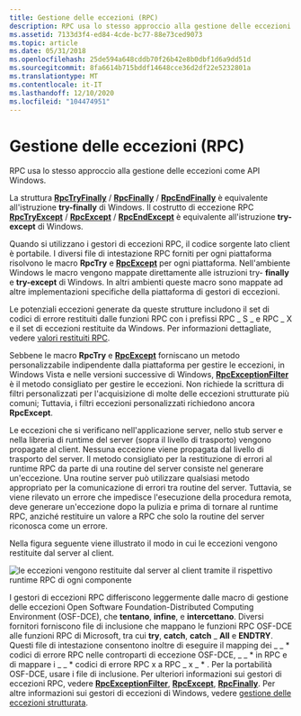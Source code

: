 ```yaml
---
title: Gestione delle eccezioni (RPC)
description: RPC usa lo stesso approccio alla gestione delle eccezioni come API Windows.
ms.assetid: 7133d3f4-ed84-4cde-bc77-88e73ced9073
ms.topic: article
ms.date: 05/31/2018
ms.openlocfilehash: 25de594a648cddb70f26b42e8b0dbf1d6a9dd51d
ms.sourcegitcommit: 8fa6614b715bddf14648cce36d2df22e5232801a
ms.translationtype: MT
ms.contentlocale: it-IT
ms.lasthandoff: 12/10/2020
ms.locfileid: "104474951"
---
```

# <a name="exception-handling-rpc"></a>Gestione delle eccezioni (RPC)

RPC usa lo stesso approccio alla gestione delle eccezioni come API Windows.

La struttura [**RpcTryFinally**](rpctryfinally.md)  /  [**RpcFinally**](/previous-versions/aa375699(v=vs.80))  /  [**RpcEndFinally**](/previous-versions/aa375634(v=vs.80)) è equivalente all'istruzione **try-finally** di Windows. Il costrutto di eccezione RPC [**RpcTryExcept**](rpctryexcept.md)  /  [**RpcExcept**](/windows/desktop/api/Rpc/nf-rpc-rpcexcept)  /  [**RpcEndExcept**](/previous-versions/aa375629(v=vs.80)) è equivalente all'istruzione **try-except** di Windows.

Quando si utilizzano i gestori di eccezioni RPC, il codice sorgente lato client è portabile. I diversi file di intestazione RPC forniti per ogni piattaforma risolvono le macro **RpcTry** e [**RpcExcept**](/windows/desktop/api/Rpc/nf-rpc-rpcexcept) per ogni piattaforma. Nell'ambiente Windows le macro vengono mappate direttamente alle istruzioni try- **finally** e **try-except** di Windows. In altri ambienti queste macro sono mappate ad altre implementazioni specifiche della piattaforma di gestori di eccezioni.

Le potenziali eccezioni generate da queste strutture includono il set di codici di errore restituiti dalle funzioni RPC con i prefissi RPC \_ S \_ e RPC \_ X e il set di eccezioni restituite da Windows. Per informazioni dettagliate, vedere [valori restituiti RPC](rpc-return-values.md).

Sebbene le macro **RpcTry** e [**RpcExcept**](/windows/desktop/api/Rpc/nf-rpc-rpcexcept) forniscano un metodo personalizzabile indipendente dalla piattaforma per gestire le eccezioni, in Windows Vista e nelle versioni successive di Windows, [**RpcExceptionFilter**](/windows/desktop/api/Rpcdce/nf-rpcdce-rpcexceptionfilter) è il metodo consigliato per gestire le eccezioni. Non richiede la scrittura di filtri personalizzati per l'acquisizione di molte delle eccezioni strutturate più comuni; Tuttavia, i filtri eccezioni personalizzati richiedono ancora **RpcExcept**.

Le eccezioni che si verificano nell'applicazione server, nello stub server e nella libreria di runtime del server (sopra il livello di trasporto) vengono propagate al client. Nessuna eccezione viene propagata dal livello di trasporto del server. Il metodo consigliato per la restituzione di errori al runtime RPC da parte di una routine del server consiste nel generare un'eccezione. Una routine server può utilizzare qualsiasi metodo appropriato per la comunicazione di errori tra routine del server. Tuttavia, se viene rilevato un errore che impedisce l'esecuzione della procedura remota, deve generare un'eccezione dopo la pulizia e prima di tornare al runtime RPC, anziché restituire un valore a RPC che solo la routine del server riconosca come un errore.

Nella figura seguente viene illustrato il modo in cui le eccezioni vengono restituite dal server al client.

![le eccezioni vengono restituite dal server al client tramite il rispettivo runtime RPC di ogni componente](images/prog-a20.png)

I gestori di eccezioni RPC differiscono leggermente dalle macro di gestione delle eccezioni Open Software Foundation-Distributed Computing Environment (OSF-DCE), che **tentano**, **infine**, e **intercettano**. Diversi fornitori forniscono file di inclusione che mappano le funzioni RPC OSF-DCE alle funzioni RPC di Microsoft, tra cui **try**, **catch**, **catch** \_ **All** e **ENDTRY**. Questi file di intestazione consentono inoltre di eseguire il mapping dei \_ \_ \* codici di errore RPC nelle controparti di eccezione OSF-DCE, \_ \_ \* in RPC e di mappare i \_ \_ \* codici di errore RPC x a RPC \_ x \_ \* . Per la portabilità OSF-DCE, usare i file di inclusione. Per ulteriori informazioni sui gestori di eccezioni RPC, vedere [**RpcExceptionFilter**](/windows/desktop/api/Rpcdce/nf-rpcdce-rpcexceptionfilter), [**RpcExcept**](/windows/desktop/api/Rpc/nf-rpc-rpcexcept), [**RpcFinally**](/previous-versions/aa375699(v=vs.80)). Per altre informazioni sui gestori di eccezioni di Windows, vedere [gestione delle eccezioni strutturata](/windows/desktop/Debug/structured-exception-handling).

 

 
